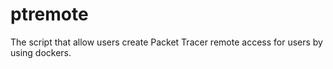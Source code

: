 # ptremote
The script that allow users create Packet Tracer remote access for users by using dockers.
